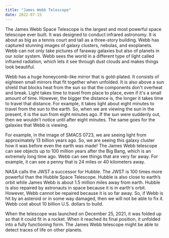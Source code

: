 ```yaml
---
title: "James Webb Telescope"
date: 2022-07-15
---
```


The James Webb Space Telescope is the largest and most powerful space telescope ever built. It was designed to conduct infrared astronomy. It is about as big as a tennis court and tall as a three-story building. Webb has captured stunning images of galaxy clusters, nebulas, and exoplanets. Webb can not only take pictures of faraway galaxies but also of planets in our solar system. Webb sees the world in a different type of light called infrared radiation, which lets it see through dust clouds and makes things look beautiful. 

Webb has a huge honeycomb-like mirror that is gold-plated. It consists of eighteen small mirrors that fit together when unfolded. It is also above a sun shield that blocks heat from the sun so that the components don't overheat and break. Light takes time to travel from place to place, even if it's a small amount of time. However, the bigger the distance is, the longer it takes time to travel that distance. For example, it takes light about eight minutes to travel from the sun to the earth. So, when we are viewing the sun in the present, it is the sun from eight minutes ago. If the sun were suddenly out, then we wouldn’t notice until after eight minutes. The same goes for the galaxies that Webb is viewing. 

For example, in the image of SMACS 0723, we are seeing light from approximately 13 billion years ago. So, we are seeing this galaxy cluster how it was before even the earth was made! The James Webb telescope can see objects up to 100 million years after the Big Bang, which is an extremely long time ago. Webb can see things that are very far away. For example, it can see a penny that is 24 miles or 40 kilometers away. 

NASA calls the JWST a successor for Hubble. The JWST is 100 times more powerful than the Hubble Space Telescope. Hubble is also close to earth’s orbit while James Webb is about 1.5 million miles away from earth. Hubble is also repaired by astronauts in space because it is in earth's orbit. However, Webb cannot be repaired because it is so far away. So, if Webb is hit by an asteroid or in some way damaged, then we will not be able to fix it. Webb cost about 10 billion U.S. dollars to build.

When the telescope was launched on December 25, 2021, it was folded up so that it could fit in a rocket. When it reached its final position, it unfolded into a fully functioning form. The James Webb telescope might be able to detect traces of life on other planets. 
